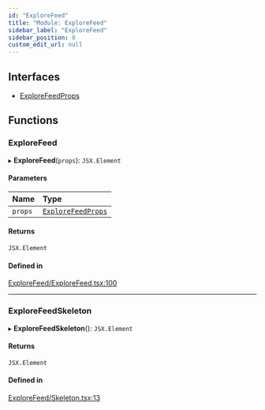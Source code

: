```yaml
---
id: "ExploreFeed"
title: "Module: ExploreFeed"
sidebar_label: "ExploreFeed"
sidebar_position: 0
custom_edit_url: null
---
```


## Interfaces

- [ExploreFeedProps](../interfaces/ExploreFeed.ExploreFeedProps.md)

## Functions

### ExploreFeed

▸ **ExploreFeed**(`props`): `JSX.Element`

#### Parameters

| Name | Type |
| :------ | :------ |
| `props` | [`ExploreFeedProps`](../interfaces/ExploreFeed.ExploreFeedProps.md) |

#### Returns

`JSX.Element`

#### Defined in

[ExploreFeed/ExploreFeed.tsx:100](https://github.com/selfcommunity/community-ui/blob/f8d581a/packages/sc-templates/src/components/ExploreFeed/ExploreFeed.tsx#L100)

___

### ExploreFeedSkeleton

▸ **ExploreFeedSkeleton**(): `JSX.Element`

#### Returns

`JSX.Element`

#### Defined in

[ExploreFeed/Skeleton.tsx:13](https://github.com/selfcommunity/community-ui/blob/f8d581a/packages/sc-templates/src/components/ExploreFeed/Skeleton.tsx#L13)
